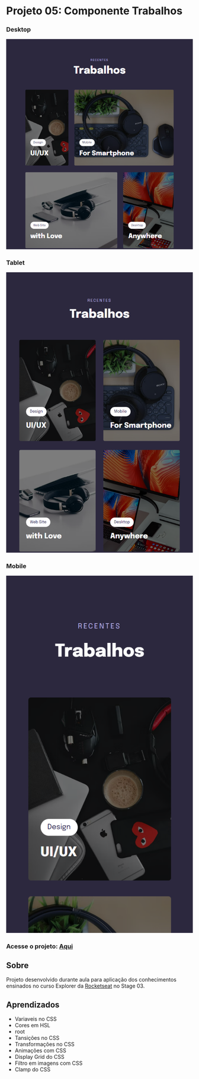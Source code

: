 # Projeto 05: Componente Trabalhos

### Desktop
<img src="./images/screenshot.png"/>

### Tablet
<img src="./images/screenshot-tablet.png"/>

### Mobile
<img src="./images/screenshot-mobile.png"/>


### Acesse o projeto: [Aqui](https://jonasncsantos.github.io/Crie-seu-evento/)

## Sobre
Projeto desenvolvido durante aula para aplicação dos conhecimentos ensinados no curso Explorer da [Rocketseat](https://www.rocketseat.com.br/) no Stage 03.

## Aprendizados
- Variaveis no CSS
- Cores em HSL 
- root 
- Tansições no CSS
- Transformações no CSS
- Animações com CSS
- Display Grid do CSS
- Filtro em imagens com CSS
- Clamp do CSS